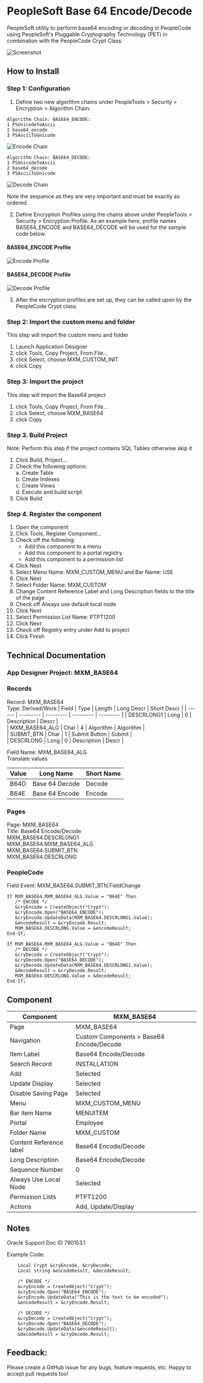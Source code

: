 # PeopleSoft Base 64 Encode/Decode
PeopleSoft utility to perform base64 encoding or decoding in PeopleCode using PeopleSoft's Pluggable Cryptography Technology (PET) in combination with the PeopleCode Crypt Class.

![Screenshot](img/screenshot.png)

## How to Install
### Step 1: Configuration    
1) Define two new algorithm chains under PeopleTools > Security > Encryption > Algorithm Chain:
```
Algorithm Chain: BASE64_ENCODE:
1 PSUnicodeToAscii
2 base64_encode
3 PSAsciiToUnicode
```
![Encode Chain](img/BASE64_ENCODE_chain.png)
```
Algorithm Chain: BASE64_DECODE:
1 PSUnicodeToAscii
2 base64_decode
3 PSAsciiToUnicode
```
![Decode Chain](img/BASE64_DECODE_chain.png)

Note the sequence as they are very important and must be exactly as ordered.

2) Define Encryption Profiles using the chains above under PeopleTools > Security > Encryption Profile. As an example here, profile names BASE64_ENCODE and BASE64_DECODE will be used for the sample code below.

#### BASE64_ENCODE Profile
![Encode Profile](img/BASE64_ENCODE_profile.png)

#### BASE64_DECODE Profile
![Decode Profile](img/BASE64_DECODE_profile.png)

3) After the encryption profiles are set up, they can be called upon by the PeopleCode Crypt class.

### Step 2: Import the custom menu and folder
This step will import the custom menu and folder
1. Launch Application Designer 
2. click Tools, Copy Project, From File...   
3. click Select, choose MXM_CUSTOM_INIT
4. click Copy

### Step 3: Import the project
This step will import the Base64 project 
1. click Tools, Copy Project, From File...   
2. click Select, choose MXM_BASE64
3. click Copy

### Step 3. Build Project 
Note: Perform this step if the project contains SQL Tables otherwise skip it
1.	Click Build, Project...
2.	Check the following options:  
    a.	Create Table  
    b.	Create Indexes  
    c.	Create Views  
    d.	Execute and build script.  
3.	Click Build

### Step 4. Register the component
1. Open the component
2. Click Tools, Register Component...
3. Check off the following:
   - Add this component to a menu
   - Add this component to a portal registry
   - Add this component to a permission list
4. Click Next
5. Select Menu Name: MXM_CUSTOM_MENU and Bar Name: USE
6. Click Next
7. Select Folder Name: MXM_CUSTOM
8. Change Content Reference Label and Long Description fields to the title of the page
9. Check off Always use default local node
10. Click Next
11. Select Permission List Name: PTPT1200
12. Click Next
13. Check off Registry entry under Add to project
14. Click Finish

## Technical Documentation
### App Designer Project: MXM_BASE64

### Records
			
Record: MXM_BASE64  
Type: Derived/Work
| Field | Type | Length | Long Descr | Short Descr |
| ------ | --------- | --------- | --------- | --------- | 
| DESCRLONG1 | Long | 0 | Description | Descr |         
| MXM_BASE64_ALG | Char | 4 | Algorithm | Algorithm |      
| SUBMIT_BTN | Char | 1 | Submit Button | Submit |         
| DESCRLONG | Long | 0 | Description | Descr |    

Field Name: MXM_BASE64_ALG  
Translate values

| Value | Long Name | Short Name |
| ------| --------- |------------|
| B64D | Base 64 Decode | Decode |
| B64E | Base 64 Encode | Encode |


### Pages

Page: MXM_BASE64   
Title: Base64 Encode/Decode    
MXM_BASE64.DESCRLONG1   
MXM_BASE64.MXM_BASE64_ALG   
MXM_BASE64.SUBMIT_BTN   
MXM_BASE64.DESCRLONG   


### PeopleCode

Field Event: MXM_BASE64.SUBMIT_BTN.FieldChange

```
If MXM_BASE64.MXM_BASE64_ALG.Value = "B64E" Then
   /* ENCODE */
   &cryEncode = CreateObject("Crypt");
   &cryEncode.Open("BASE64_ENCODE");
   &cryEncode.UpdateData(MXM_BASE64.DESCRLONG1.Value);
   &encodeResult = &cryEncode.Result;
   MXM_BASE64.DESCRLONG.Value = &encodeResult;
End-If;

If MXM_BASE64.MXM_BASE64_ALG.Value = "B64D" Then
   /* DECODE */
   &cryDecode = CreateObject("Crypt");
   &cryDecode.Open("BASE64_DECODE");
   &cryDecode.UpdateData(MXM_BASE64.DESCRLONG1.Value);
   &decodeResult = &cryDecode.Result;
   MXM_BASE64.DESCRLONG.Value = &decodeResult;
End-If;
```

## Component

| Component | MXM_BASE64 | 
| ------| --------- |
| Page | MXM_BASE64 | 
| Navigation | Custom Components > Base64 Encode/Decode | 
| Item Label | Base64 Encode/Decode | 
| Search Record | INSTALLATION |
| Add | Selected | 
| Update Display | Selected |
| Disable Saving Page | Selected | 
| Menu | MXM_CUSTOM_MENU |
| Bar item Name | MENUITEM | 
| Portal | Employee |
| Folder Name | MXM_CUSTOM | 
| Content Reference label | Base64 Encode/Decode |
| Long Description | Base64 Encode/Decode | 
| Sequence Number | 0 |
| Always Use Local Node | Selected | 
| Permission Lists | PTPT1200 |
| Actions | Add, Update/Display | 

## Notes
Oracle Support Doc ID 790153.1  

Example Code:
```
    Local Crypt &cryEncode, &cryDecode;
    Local string &encodeResult, &decodeResult;

    /* ENCODE */
    &cryEncode = CreateObject("Crypt");
    &cryEncode.Open("BASE64_ENCODE");
    &cryEncode.UpdateData("This is the text to be encoded");
    &encodeResult = &cryEncode.Result;

    /* DECODE */
    &cryDecode = CreateObject("Crypt");
    &cryDecode.Open("BASE64_DECODE");
    &cryDecode.UpdateData(&encodeResult);
    &decodeResult = &cryDecode.Result;
```

## Feedback:
Please create a GitHub Issue for any bugs, feature requests, etc. Happy to accept pull requests too!
